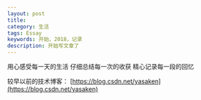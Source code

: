 ```yaml
---
layout: post
title: 
category: 生活
tags: Essay
keywords: 开始，2018，记录
description: 开始写文章了
---
```


用心感受每一天的生活
仔细总结每一次的收获
精心记录每一段的回忆

较早以前的技术博客： [https://blog.csdn.net/yasaken](https://blog.csdn.net/yasaken)

